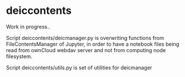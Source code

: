 # deiccontents
Work in progress..

Script deiccontents/deicmanager.py is overwriting functions from FileContentsManager of Jupyter, in order to have a notebook files being read from ownCloud webdav server and not from computing node filesystem. 

Script deiccontents/utils.py is set of utilities for deicmanager
